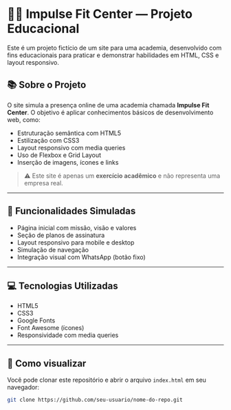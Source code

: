 # 🏋️‍♂️ Impulse Fit Center — Projeto Educacional

Este é um projeto fictício de um site para uma academia, desenvolvido com fins educacionais para praticar e demonstrar habilidades em HTML, CSS e layout responsivo.

## 📚 Sobre o Projeto

O site simula a presença online de uma academia chamada **Impulse Fit Center**. O objetivo é aplicar conhecimentos básicos de desenvolvimento web, como:

- Estruturação semântica com HTML5
- Estilização com CSS3
- Layout responsivo com media queries
- Uso de Flexbox e Grid Layout
- Inserção de imagens, ícones e links

> ⚠️ Este site é apenas um **exercício acadêmico** e não representa uma empresa real.

---

## 📸 Funcionalidades Simuladas

- Página inicial com missão, visão e valores
- Seção de planos de assinatura
- Layout responsivo para mobile e desktop
- Simulação de navegação
- Integração visual com WhatsApp (botão fixo)

---

## 💻 Tecnologias Utilizadas

- HTML5
- CSS3
- Google Fonts
- Font Awesome (ícones)
- Responsividade com media queries

---

## 🚀 Como visualizar

Você pode clonar este repositório e abrir o arquivo `index.html` em seu navegador:

```bash
git clone https://github.com/seu-usuario/nome-do-repo.git
